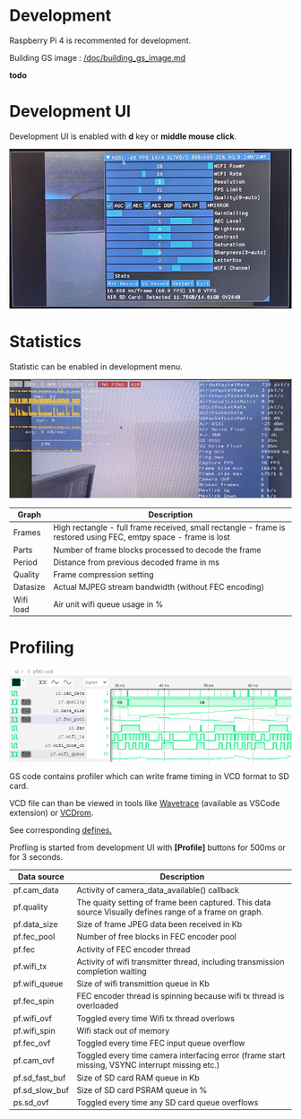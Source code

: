 
# Development

  Raspberry Pi 4 is recommented for development.
 
  Building GS image : [/doc/building_gs_image.md](/doc/building_gs_image.md)

 **todo**

# Development UI

Development UI is enabled with **d** key or **middle mouse click**.

![alt text](images/debug_menu.jpg "debugmenu")

# Statistics

 Statistic can be enabled in development menu.

![alt text](images/stats.jpg "stats.jpg")

Graph               | Description
------------------- | -------------
Frames              | High rectangle - full frame received, small rectangle - frame is restored using FEC, emtpy space - frame is lost
Parts               | Number of frame blocks processed to decode the frame
Period              | Distance from previous decoded frame in ms
Quality             | Frame compression setting
Datasize            | Actual MJPEG stream bandwidth (without FEC encoding)
Wifi load           | Air unit wifi queue usage in %


# Profiling

![alt text](images/vcd_profiling.png "vcd_profiling.png")

 GS code contains profiler which can write frame timing in VCD format to SD card.

 VCD file can than be viewed in tools like [Wavetrace](https://www.wavetrace.io/) (available as VSCode extension) or [VCDrom](https://vc.drom.io/).

 See corresponding [defines.](https://github.com/RomanLut/hx-esp32-cam-fpv/blob/master/components/common/vcd_profiler.h#L5)

 Profling is started from development UI with **[Profile]** buttons for 500ms or for 3 seconds.
  

Data source         | Description
------------------- | -------------
pf.cam_data         | Activity of camera_data_available() callback
pf.quality          | The quaity setting of frame been captured. This data source Visually defines range of a frame on graph.
pf.data_size        | Size of frame JPEG data been received in Kb
pf.fec_pool         | Number of free blocks in FEC encoder pool
pf.fec              | Activity of FEC encoder thread
pf.wifi_tx          | Activity of wifi transmitter thread, including transmission completion waiting
pf.wifi_queue       | Size of wifi transmittion queue in Kb
pf.fec_spin         | FEC encoder thread is spinning because wifi tx thread is overloaded
pf.wifi_ovf         | Toggled every time Wifi tx thread overlows
pf.wifi_spin        | Wifi stack out of memory 
pf.fec_ovf          | Toggled every time FEC input queue overflow
pf.cam_ovf          | Toggled every time camera interfacing error (frame start missing, VSYNC interrupt missing etc.)
pf.sd_fast_buf      | Size of SD card RAM queue in Kb
pf.sd_slow_buf      | Size of SD card PSRAM queue in %
ps.sd_ovf           | Toggled every time any SD card queue overflows


